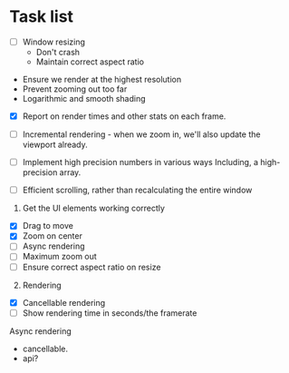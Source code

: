 

# Task list

- [ ] Window resizing
  - Don't crash
  - Maintain correct aspect ratio
- Ensure we render at the highest resolution  
- Prevent zooming out too far
- Logarithmic and smooth shading
- [x] Report on render times and other stats on each frame.
- [ ] Incremental rendering - when we zoom in, we'll also update the viewport already.
- [ ] Implement high precision numbers in various ways
  Including, a high-precision array.

- [ ] Efficient scrolling, rather than recalculating the entire window

1. Get the UI elements working correctly
  - [x] Drag to move
  - [x] Zoom on center
  - [ ] Async rendering
  - [ ] Maximum zoom out
  - [ ] Ensure correct aspect ratio on resize
2. Rendering
  - [x] Cancellable rendering
  - [ ] Show rendering time in seconds/the framerate

Async rendering
- cancellable.
- api?
